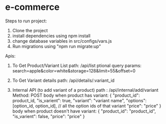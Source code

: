 # e-commerce

Steps to run project:
  1. Clone the project
  2. install dependencies using npm install
  2. change database variables in src/configs/vars.js
  3. Run migrations using "npm run migrate:up"

Apis: 

1. To Get Product/Variant List
  path: /api/list
  ptional query params: search=apple&color=white&storage=128&limit=55&offset=0

2. To Get Variant details
  path: /api/details/:variant_id

3. Internal API (to add variant of a product)
    path : /api/internal/add/variant
    Method: POST
    body when product has variant: { 
      "product_id": product_id,
      "is_varient": true,
      "variant": "variant name",
      "options": [option_id, option_id], // all the option ids of that variant
      "price": "price"
    }
    body when product doesn't have variant: { 
      "product_id": "product_id",
      "is_varient": false,
      "price": "price"
    }